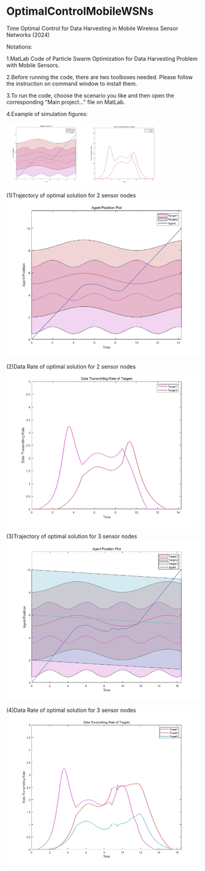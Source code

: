 # OptimalControlMobileWSNs
Time Optimal Control for Data Harvesting in Mobile Wireless Sensor Networks (2024)


Notations:

1.MatLab Code of Particle Swarm Optimization for Data Harvesting Problem with Mobile Sensors.

2.Before running the code, there are two toolboxes needed. Please follow the instruction on command window to install them.

3.To run the code, choose the scenario you like and then open the corresponding "Main project..." file on MatLab.

4.Example of simulation figures:


<div style="display:flex">
     <div style="flex:1;padding-right:10px;">
          <img src="figures/2_sensors_plot1.png" width="200"/>
          <img src="figures/2_sensors_plot2.png" width="200"/>
     </div>
</div>


(1)Trajectory of optimal solution for 2 sensor nodes
![screenshot](figures/2_sensors_plot1.png)

(2)Data Rate of optimal solution for 2 sensor nodes
![screenshot](figures/2_sensors_plot2.png)

(3)Trajectory of optimal solution for 3 sensor nodes
![screenshot](figures/3_sensors_plot1.png)

(4)Data Rate of optimal solution for 3 sensor nodes
![screenshot](figures/3_sensors_plot2.png)


